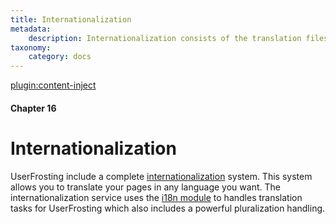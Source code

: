 ```yaml
---
title: Internationalization
metadata:
    description: Internationalization consists of the translation files used to translate pages of your web application. UserFrosting provides a framework for translating strings and sentences easily and efficiently.
taxonomy:
    category: docs
---
```

[plugin:content-inject](/modular/_update5.0)

#### Chapter 16

# Internationalization

UserFrosting include a complete [internationalization](https://whatis.techtarget.com/definition/internationalization-I18N) system. This system allows you to translate your pages in any language you want. The internationalization service uses the [i18n module](https://github.com/userfrosting/i18n) to handles translation tasks for UserFrosting which also includes a powerful pluralization handling.
